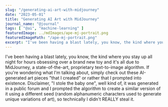 ```yaml
---
slug: "/generating-ai-art-with-midjourney"
date: "2023-05-01"
title: "Generating AI Art with MidJourney"
journal_name: "@journal"
tags: [ "@ai", "machine-learning" ]
featuredImage: ../mdImages/ape-mj-portrait.png
featuredImagePath: "/ape-mj-portrait.png"
excerpt: "I've been having a blast lately, you know, the kind where you stay up all night for hours obsessing over a brand new toy and it's all due to MidJourney..."
---
```



I've been having a blast lately, you know, the kind where you stay up all night for hours obsessing over a brand new toy and it's all due to MidJourney, a state-of-the-art, proprietary text-to-image algorithm. If you're wondering what I'm talking about, simply check out these AI-generated art pieces "that I created" or rather that I prompted into existence. Disclaimer, "I stole the baby one", well kind of, it was generated in a public forum and I prompted the algorithm to create a similar version of it using a different seed (random alphanumeric characters used to generate unique variations of art), so technically I didn't REALLY steal it.